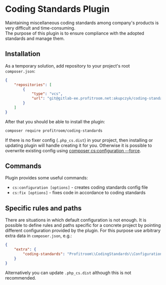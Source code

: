 # Coding Standards Plugin

Maintaining miscellaneous coding standards among company's products is very difficult and time-consuming.  
The purpose of this plugin is to ensure compliance with the adopted standards and manage them. 
  
## Installation

As a temporary solution, add repository to your project's root `composer.json`:
```json
{
    "repositories": [
        {
            "type": "vcs",
            "url": "git@gitlab-ee.profitroom.net:akupczyk/coding-standards.git"
        }
    ]
}
```
After that you should be able to install the plugin:
```bash
composer require profitroom/coding-standards
```

If there is no fixer config (`.php_cs.dist`) in your project, then installing or updating plugin will handle creating it for you. 
Otherwise it is possible to overwrite existing config using [composer cs:configuration --force](#commands).  

## Commands

Plugin provides some useful commands:

- `cs:configuration [options]` - creates coding standards config file
- `cs:fix [options]` - fixes code in accordance to coding standards

## Specific rules and paths

There are situations in which default configuration is not enough. 
It is possible to define rules and paths specific for a concrete project by pointing different configuration 
provided by the plugin. For this purpose use arbitrary extra data in `composer.json`, e.g.: 
```json
{
    "extra": {
        "coding-standards": "Profitroom\\CodingStandards\\Configuration\\CsPlugin"
    }
}
```

Alternatively you can update `.php_cs.dist` although this is not recommended.

